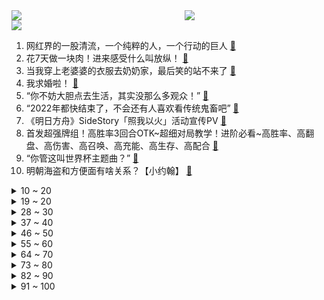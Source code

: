 <div >
	<a style="float:left;width:55%;" href = "https://github.com/anuraghazra/github-readme-stats">
	 <img src = "https://github-readme-stats.vercel.app/api?username=iuuuuuaena&theme=buefy&show_icons=true"/>
	</a>
	<a  style="float:right;width:45%" href = "https://github.com/anuraghazra/github-readme-stats">
	 <img  src="https://github-readme-stats.vercel.app/api/top-langs/?username=anuraghazra&layout=compact"/>
	</a>
	</div>

[![](https://img.shields.io/badge/jxd-@jxdgogogo.xyz-yellowgreen.svg)](https://www.jxdgogogo.xyz)<br>
1. 网红界的一股清流，一个纯粹的人，一个行动的巨人 [:link:](//www.bilibili.com/video/BV1cv4y1R7Mf) <br>
2. 花7天做一块肉！进来感受什么叫放纵！ [:link:](//www.bilibili.com/video/BV1QV4y1A78n) <br>
3. 当我穿上老婆婆的衣服去奶奶家，最后笑的站不来了 [:link:](//www.bilibili.com/video/BV1kP411M7fv) <br>
4. 我求婚啦！ [:link:](//www.bilibili.com/video/BV16e4y1u7dh) <br>
5. “你不妨大胆点去生活，其实没那么多观众！” [:link:](//www.bilibili.com/video/BV1aP4y197h5) <br>
6. “2022年都快结束了，不会还有人喜欢看传统鬼畜吧” [:link:](//www.bilibili.com/video/BV1Be411A7hm) <br>
7. 《明日方舟》SideStory「照我以火」活动宣传PV [:link:](//www.bilibili.com/video/BV1MR4y1C7QW) <br>
8. 首发超强牌组！高胜率3回合OTK~超细对局教学！进阶必看~高胜率、高翻盘、高伤害、高召唤、高充能、高生存、高配合 [:link:](//www.bilibili.com/video/BV1KW4y1g79t) <br>
9. “你管这叫世界杯主题曲？” [:link:](//www.bilibili.com/video/BV1o14y1E7xG) <br>
10. 明朝海盗和方便面有啥关系？【小约翰】 [:link:](//www.bilibili.com/video/BV1VV4y1P76f) <br>
<details>
<summary>10 ~ 20</summary>

11. 采新冰：存冰用完，新冰接续，哈尔滨冰雪大世界工程进展迅速。 [:link:](//www.bilibili.com/video/BV11M411B7ci) <br>
12. 这是一只在求婚现场社死的白头海雕 [:link:](//www.bilibili.com/video/BV18P4y1Q7m9) <br>
13. MrBeast给你300块你懂我的意思吗？ [:link:](//www.bilibili.com/video/BV1844y1Q7a6) <br>
14. 《原神》拾枝杂谈-「流浪者：孰知风行处」 [:link:](//www.bilibili.com/video/BV1s44y1S7Br) <br>
15. 【原神】看好了！散兵是这样玩的！ [:link:](//www.bilibili.com/video/BV1yD4y1Y7yL) <br>
16. “我知道是你在另一个世界的呼喊.” [:link:](//www.bilibili.com/video/BV1LP411K7Ru) <br>
17. 来，散兵，战个痛快！ [:link:](//www.bilibili.com/video/BV1B84y167dZ) <br>
18. 漠叔到西沙宣传，渔民相见恨晚，大家纷纷拿出食物 [:link:](//www.bilibili.com/video/BV1p44y1S7Vv) <br>
19. “再见了妈妈，今晚我就要远航！”居家无聊来阳台唱唱歌～ [:link:](//www.bilibili.com/video/BV1UM41167Vm) <br>
</details>
<details>
<summary>19 ~ 20</summary>

20. 大连.黑石礁酒楼  厨子探店¥287 [:link:](//www.bilibili.com/video/BV1GW4y1g7pT) <br>
21. 梅西C罗首次公开谈论国足，并提出宝贵建议 [:link:](//www.bilibili.com/video/BV1Nv4y1R7J7) <br>
22. ⚠️原神氪金32W慈善博主，在线送10只散兵、一斗、雷神、凌人！！！！ [:link:](//www.bilibili.com/video/BV13e411K7Qa) <br>
23. 今天还是在拍摄间里抓到什么拍什么... [:link:](//www.bilibili.com/video/BV1Fv4y1d7Kr) <br>
24. 【恐怖】孤独摇滚《夺命吉他》官方中字终极预告 [:link:](//www.bilibili.com/video/BV1T24y1C7my) <br>
25. 挑战430一斤的巨大海战车，刺身极品，口感燃爆口腔 [:link:](//www.bilibili.com/video/BV1wM411r7pY) <br>
26. 嘿嘿嘿今天整点狠活嘿嘿嘿嘿 [:link:](//www.bilibili.com/video/BV1jW4y1g74R) <br>
27. 纯人声演绎动画《JOJO的奇妙冒险》主题曲～【MayTree五月树】 [:link:](//www.bilibili.com/video/BV1WW4y1g7wd) <br>
28. 《三体》动画片尾主题曲《面壁者》正式公开！动画12月10日11:00开播 [:link:](//www.bilibili.com/video/BV1Hd4y1s7iW) <br>
</details>
<details>
<summary>28 ~ 30</summary>

29. 开上一家女仆店能赚钱吗？最大的问题还是找女仆来上班 [:link:](//www.bilibili.com/video/BV1s44y1S7TL) <br>
30. 这街舞也太夸张了吧 超强技巧动作 [:link:](//www.bilibili.com/video/BV1ee4y1u7Si) <br>
31. 看完这个视频，你也能开一家毛利90%的网红店【凭啥这么贵46-椰子不语】 [:link:](//www.bilibili.com/video/BV1514y1K7tw) <br>
32. 这个沙雕游戏居然出到第3代了？？ [:link:](//www.bilibili.com/video/BV1924y1k7Av) <br>
33. 【宝宝视角】为什么孩子的脾气可以这么好啊！ [:link:](//www.bilibili.com/video/BV1xd4y1s7r9) <br>
34. 二次元的小心思动作教学 [:link:](//www.bilibili.com/video/BV1FD4y1e7DM) <br>
35. 《蜘蛛侠 : 迈尔斯》完整电影版【𝟒𝑲 | 𝟐𝟏:𝟗超宽银幕】2小时看完小黑蛛的华丽进化 [:link:](//www.bilibili.com/video/BV1pP4y197Hc) <br>
36. 拜托，谁会看妹妹跳舞看那么久呢？ [:link:](//www.bilibili.com/video/BV15D4y1e7u2) <br>
37. 小狗祝你每天都开心！ [:link:](//www.bilibili.com/video/BV13P4y1Q7JR) <br>
</details>
<details>
<summary>37 ~ 40</summary>

38. 一个很变态……但可以光速自学日语到N1的神奇方法 [:link:](//www.bilibili.com/video/BV12R4y1k74S) <br>
39. 什么人啊真的是 [:link:](//www.bilibili.com/video/BV11G411T7zH) <br>
40. 送自己一场生日旅行 [:link:](//www.bilibili.com/video/BV1NK41197vz) <br>
41. 太可怕了，旅游七天老了十岁！！ [:link:](//www.bilibili.com/video/BV1XG411T7S5) <br>
42. 我曝光了网络诈骗 很快就被报复了 [:link:](//www.bilibili.com/video/BV1jv4y1R79G) <br>
43. 山羊闻蜡，这就是传说中的羊群效应吗？ [:link:](//www.bilibili.com/video/BV1mK411X7Eq) <br>
44. 【原神七圣召唤】5种PVE卡组推荐/七圣召唤/卡组/原神3.3 [:link:](//www.bilibili.com/video/BV1dD4y1Y7P3) <br>
45. 【活百科】最帅的抽象人红色风暴 [:link:](//www.bilibili.com/video/BV14g411H7zJ) <br>
46. 猫德学院第五次围剿狮子猫 [:link:](//www.bilibili.com/video/BV1vW4y1g7Mq) <br>
</details>
<details>
<summary>46 ~ 50</summary>

47. 这学是一秒也上不下去了 [:link:](//www.bilibili.com/video/BV1u841157XB) <br>
48. 只是轻松地、沉浸地化个妆… [:link:](//www.bilibili.com/video/BV1s14y1J7Nh) <br>
49. 《原神》角色演示-「珐露珊：百岁珊」 [:link:](//www.bilibili.com/video/BV1tM411B7NA) <br>
50. 【原神】流浪者（散兵）武器伤害期望对比＋命座提升＋珐露珊提升幅度计算＋命座提升幅度 [:link:](//www.bilibili.com/video/BV1UD4y1Y7RS) <br>
51. 不同月薪的居家办公现状 [:link:](//www.bilibili.com/video/BV1Se411N7Y7) <br>
52. 我算出了电锯人的转速有多快！b站第一人 [:link:](//www.bilibili.com/video/BV1684y167aL) <br>
53. 我上环了，但不是为了避孕！我的上环全过程分享。 [:link:](//www.bilibili.com/video/BV1mG411N7ME) <br>
54. 一回合秒人！七圣召唤简单强力卡组详细讲解，一斗也能学会！艾柯晴【璐璐咔】 [:link:](//www.bilibili.com/video/BV1n14y1K7vv) <br>
55. 这次是个不对称的 [:link:](//www.bilibili.com/video/BV1684y167PT) <br>
</details>
<details>
<summary>55 ~ 60</summary>

56. 你看我的头nb吗？【阅片无数Ⅱ 70】 [:link:](//www.bilibili.com/video/BV1FP4y1X7jx) <br>
57. 把兄弟的零食换成外网爆火的酸黄瓜糖！把他酸到差点变异！！？ [:link:](//www.bilibili.com/video/BV14G4y1379J) <br>
58. “冰糖消防员” [:link:](//www.bilibili.com/video/BV1684y167xJ) <br>
59. 【NIJISANJIEN】无限学科XSOLEIL-HOLD IT DOWN（官方MV） [:link:](//www.bilibili.com/video/BV1eM411B7nK) <br>
60. 医生一眼就看出了我的问题 [:link:](//www.bilibili.com/video/BV1P24y1k7XT) <br>
61. 《用流浪者跑图五分钟，我被骂了两小时》——散兵：无不良引导，单纯的嘴臭 [:link:](//www.bilibili.com/video/BV1cv4y1R73k) <br>
62. 有些道理，我再不说你就自己悟出来了！ [:link:](//www.bilibili.com/video/BV1qg411H7D3) <br>
63. 我这照片哪里出了问题？ [:link:](//www.bilibili.com/video/BV1V84y167mY) <br>
64. 偶遇IG全队！6级越塔单杀职业选手！真的假的？啊！ [:link:](//www.bilibili.com/video/BV1h14y1J7mX) <br>
</details>
<details>
<summary>64 ~ 70</summary>

65. 没有胜负心当什么夫妻 [:link:](//www.bilibili.com/video/BV1H44y1S7pX) <br>
66. 奥特你太美！！！！ [:link:](//www.bilibili.com/video/BV1ke411A7Az) <br>
67. 中性风半扎狼尾 [:link:](//www.bilibili.com/video/BV1gV4y1P7LL) <br>
68. 带孩子和做家务不是老婆的专属，多分担一些，老婆也能轻松一些 [:link:](//www.bilibili.com/video/BV1VK41197vN) <br>
69. 没有什么时候比这更爽了！！！ [:link:](//www.bilibili.com/video/BV1Ue411A7hf) <br>
70. 默契安全防护，酒店优雅入住 [:link:](//www.bilibili.com/video/BV1h44y1S7oo) <br>
71. 学习英语一半是爱好一半是因为她 [:link:](//www.bilibili.com/video/BV1C84y1k7gA) <br>
72. 【半佛】三体之后，刘慈欣又整了什么活？ [:link:](//www.bilibili.com/video/BV1GG411M7yA) <br>
73. 【韩国追星日常】买一件衣服就能和李洙赫拥抱 让他在耳边说谢谢 [:link:](//www.bilibili.com/video/BV11P411M7vZ) <br>
</details>
<details>
<summary>73 ~ 80</summary>

74. 《被这个世界杯主题曲笑死》 [:link:](//www.bilibili.com/video/BV1q84y167MB) <br>
75. 逃难式放假！短短几天经历人生的大起大落大起大落 [:link:](//www.bilibili.com/video/BV1184y1k7yc) <br>
76. 【2022傻眼热搜大赏】只要明星不尴尬，尴尬的就是我们……｜年终盘点 [:link:](//www.bilibili.com/video/BV16e411A7G3) <br>
77. 原来无限乱斗是这么玩的呀 [:link:](//www.bilibili.com/video/BV19G4y1g7ou) <br>
78. 一位粉丝想看到自己奔跑的样子 [:link:](//www.bilibili.com/video/BV1ED4y1Y7dc) <br>
79. 萨摩耶：终于等到这句啦哈哈哈 呕～～～呕～～～呕 [:link:](//www.bilibili.com/video/BV1JR4y1C7DM) <br>
80. 李小龙唯一 一次实战录像【全程高能】 [:link:](//www.bilibili.com/video/BV1PM411z7wz) <br>
81. 全 员 嘟↗咕↘哒 化 [:link:](//www.bilibili.com/video/BV1nd4y1s7qG) <br>
82. 七圣召唤究竟难不难？为啥各界牌佬如此看好这个“小游戏”？ [:link:](//www.bilibili.com/video/BV1mP4y1Q7HU) <br>
</details>
<details>
<summary>82 ~ 90</summary>

83. 孕期老婆馋了怎么办（绿色健康） [:link:](//www.bilibili.com/video/BV1S84y1675b) <br>
84. 狗头吧最新流派，1打5血都不掉，逆风不再难C。 [:link:](//www.bilibili.com/video/BV1VR4y1C7JQ) <br>
85. 奶香浓郁，软糯Q弹的家庭版雪媚娘跟这个冬天更配噢！ [:link:](//www.bilibili.com/video/BV1NV4y1P79w) <br>
86. 逃离外婆1.8 新版本，蜘蛛奶奶 [:link:](//www.bilibili.com/video/BV1Y14y1J7zG) <br>
87. 耗时2个月 爆改制作2.4米国创机甲龙门金刚 [:link:](//www.bilibili.com/video/BV1Ze411N7S9) <br>
88. 【水果猎人】网络热门水果鉴定26 [:link:](//www.bilibili.com/video/BV1wV4y1P7U2) <br>
89. 姜子牙：你这火舞挺灵活呀 [:link:](//www.bilibili.com/video/BV14g411H74y) <br>
90. 《复联6:秘密战争》番外，复联分裂成两国，第二次内战全面爆发 [:link:](//www.bilibili.com/video/BV1SV4y1A7fb) <br>
91. 【SERGEY 谢尔盖】嘶哈嘶哈！热辣火鸡面搭配浓郁芝士，灵魂升华小烤鸡！鲜嫩多汁皮还脆，咬上一大口，心情变完美。 [:link:](//www.bilibili.com/video/BV1hG411T7WT) <br>
</details>
<details>
<summary>91 ~ 100</summary>

92. 地表最强无损放大修复，视频补帧AI工具大更新，Topaz Video AI 3.0.5最新汉化版 [:link:](//www.bilibili.com/video/BV1V14y1K7jM) <br>
93. 【阿斗】最烧钱最难拍的战争场面，单集制作超1000万美元！美剧史诗巨作《权力的游戏》第23期 [:link:](//www.bilibili.com/video/BV1QW4y1g7Vw) <br>
94. 歌曲名最后的英文后缀都是什么意思？ [:link:](//www.bilibili.com/video/BV1SP4y19799) <br>
95. 我想，这以后便是在农村扎根了吧 [:link:](//www.bilibili.com/video/BV1644y1S7H3) <br>
96. 《原神》流浪者互评语音，散兵锐评三神和其他愚人众执行官 [:link:](//www.bilibili.com/video/BV1MG411T7my) <br>
97. 这世上没人不爱看帅哥 [:link:](//www.bilibili.com/video/BV1UR4y1k7rv) <br>
98. 校长：我怎么有些卑微… [:link:](//www.bilibili.com/video/BV14d4y1s7Wm) <br>
99. 养狗就是为了玩哈哈哈哈哈，太快乐了 [:link:](//www.bilibili.com/video/BV1EW4y1g7ar) <br>
100. 整个烂活 [:link:](//www.bilibili.com/video/BV1yM411B7jg) <br>
</details>
